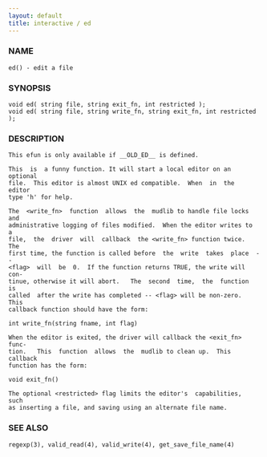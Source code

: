 ```yaml
---
layout: default
title: interactive / ed
---
```


### NAME

    ed() - edit a file

### SYNOPSIS

    void ed( string file, string exit_fn, int restricted );
    void ed( string file, string write_fn, string exit_fn, int restricted );

### DESCRIPTION

    This efun is only available if __OLD_ED__ is defined.

    This  is  a funny function. It will start a local editor on an optional
    file.  This editor is almost UNIX ed compatible.  When  in  the  editor
    type 'h' for help.

    The  <write_fn>  function  allows  the  mudlib to handle file locks and
    administrative logging of files modified.  When the editor writes to  a
    file,  the  driver  will  callback  the <write_fn> function twice.  The
    first time, the function is called before  the  write  takes  place  --
    <flag>  will  be  0.  If the function returns TRUE, the write will con‐
    tinue, otherwise it will abort.   The  second  time,  the  function  is
    called  after the write has completed -- <flag> will be non-zero.  This
    callback function should have the form:

    int write_fn(string fname, int flag)

    When the editor is exited, the driver will callback the <exit_fn> func‐
    tion.   This  function  allows  the  mudlib to clean up.  This callback
    function has the form:

    void exit_fn()

    The optional <restricted> flag limits the editor's  capabilities,  such
    as inserting a file, and saving using an alternate file name.

### SEE ALSO

    regexp(3), valid_read(4), valid_write(4), get_save_file_name(4)
